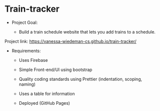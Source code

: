 # Train-tracker   
 
- Project Goal:  

  - Build a train schedule website that lets you add trains to a schedule.  
  
 Project link: https://vanessa-wiedeman-cs.github.io/train-tracker/ 
 

- Requirements:    
 
  - Uses Firebase   

  - Simple Front-end/UI using bootstrap   

  - Quality coding standards using Prettier (indentation, scoping, naming) 

  - Uses a table for information  

  - Deployed (GitHub Pages)  
  
  
